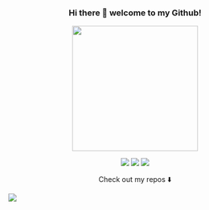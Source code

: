 <div align="center">
  
  ### Hi there 👋 welcome to my Github!
</div>
<p align="center">
  <img width="250" src="https://media.giphy.com/media/jIgXf4hgbHCeKiXpvt/giphy.gif">
</p>


<p align="center">
<a href= "https://www.instagram.com/adsalihac"><img src="https://img.icons8.com/ios/24/000000/instagram-new.png"/></a>
<a href= "https://twitter.com/adsalihac"><img src="https://img.icons8.com/material/24/000000/twitter--v1.png"/></a>
<a href= "https://www.facebook.com/adsalihac"><img src="https://img.icons8.com/material/24/000000/facebook.png"/></a>
  

</p>

<p align="center">
Check out my repos ⬇️  
</p>

![](https://visitor-badge.glitch.me/badge?page_id=adsalihac)


<!--
**adsalihac/adsalihac** is a ✨ _special_ ✨ repository because its `README.md` (this file) appears on your GitHub profile.

Here are some ideas to get you started:

- 🔭 I’m currently working on ...
- 🌱 I’m currently learning ...
- 👯 I’m looking to collaborate on ...
- 🤔 I’m looking for help with ...
- 💬 Ask me about ...
- 📫 How to reach me: ...
- 😄 Pronouns: ...
- ⚡ Fun fact: ...
-->
